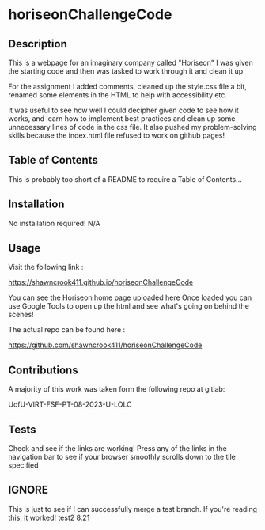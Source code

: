 # horiseonChallengeCode

## Description
This is a webpage for an imaginary company called "Horiseon" 
I was given the starting code and then was tasked to work through it and clean it up

For the assignment I added comments, cleaned up the style.css file a bit, renamed some elements in the HTML to help with accessibility etc.

It was useful to see how well I could decipher given code to see how it works, and learn how to implement best practices and clean up some unnecessary lines of code in the css file. It also pushed my problem-solving skills because the index.html file refused to work on github pages!

## Table of Contents
This is probably too short of a README to require a Table of Contents...

## Installation
No installation required! N/A

## Usage
Visit the following link :

https://shawncrook411.github.io/horiseonChallengeCode

You can see the Horiseon home page uploaded here
Once loaded you can use Google Tools to open up the html and see what's going on behind the scenes!

The actual repo can be found here :

https://github.com/shawncrook411/horiseonChallengeCode

## Contributions
A majority of this work was taken form the following repo at gitlab:

UofU-VIRT-FSF-PT-08-2023-U-LOLC

## Tests
Check and see if the links are working! Press any of the links in the navigation bar to see if your browser smoothly scrolls down to the tile specified

## IGNORE
This is just to see if I can successfully merge a test branch. If you're reading this, it worked! test2 8.21
